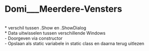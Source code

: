 # Domi___Meerdere-Vensters

<br>* verschil tussen .Show en .ShowDialog 
<br>* Data uitwisselen tussen verschillende Windows
<br>  - Doorgeven via constructor <br> - Opslaan als static variabele in static class en daarna terug uitlezen 

